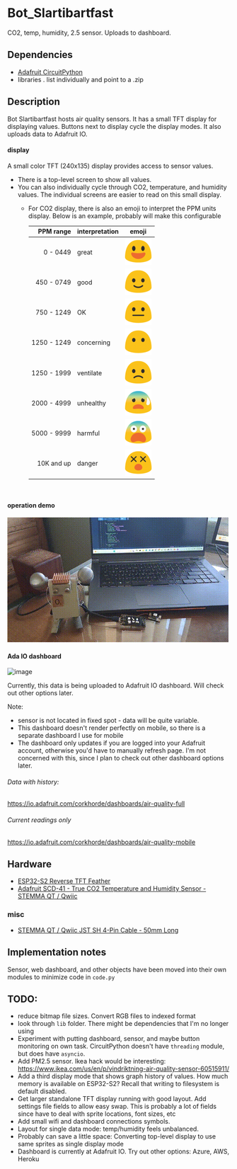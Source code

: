 # Bot_Slartibartfast
CO2, temp, humidity, 2.5 sensor.  Uploads to dashboard.

## Dependencies
- [Adafruit CircuitPython](https://github.com/adafruit/circuitpython)
- libraries .  list individually and point to a .zip

## Description
Bot Slartibartfast hosts air quality sensors. It has a small TFT display for displaying values. Buttons next to display cycle the display modes. It also uploads data to Adafruit IO.

#### display
A small color TFT (240x135) display provides access to sensor values.  
- There is a top-level screen to show all values.
- You can also individually cycle through CO2, temperature, and humidity values.  The individual screens are easier to read on this small display.
  - For CO2 display, there is also an emoji to interpret the PPM units display.  Below is an example, probably will make this configurable
    <br/>

    |    PPM range  | interpretation| emoji  |
    |--------------:|:-----------|:----------:|
    |     0 - 0449  | great      | ![![]()](https://github.com/teenyHermitCrab/Bot_Slartibartfast/blob/main/_misc/individual_faces/great.png)             |
    |   450 - 0749  | good       | ![![]()](https://github.com/teenyHermitCrab/Bot_Slartibartfast/blob/main/_misc/individual_faces/good.png)              |
    |   750 - 1249  | OK         | ![![]()](https://github.com/teenyHermitCrab/Bot_Slartibartfast/blob/main/_misc/individual_faces/neutral.png)           |
    |  1250 - 1249  | concerning | ![![]()](https://github.com/teenyHermitCrab/Bot_Slartibartfast/blob/main/_misc/individual_faces/neutral_eyes_only.png) |
    |  1250 - 1999  | ventilate  | ![![]()](https://github.com/teenyHermitCrab/Bot_Slartibartfast/blob/main/_misc/individual_faces/frown.png)             |
    |  2000 - 4999  | unhealthy  | ![](https://github.com/teenyHermitCrab/Bot_Slartibartfast/blob/main/_misc/individual_faces/frown_sweating.png)        |
    |  5000 - 9999  | harmful    | ![](https://github.com/teenyHermitCrab/Bot_Slartibartfast/blob/main/_misc/individual_faces/fearful_openMouth.png)     |
    |  10K and up   | danger     | ![](https://github.com/teenyHermitCrab/Bot_Slartibartfast/blob/main/_misc/individual_faces/danger.png)                |
<br/>

#### operation demo
![](https://github.com/teenyHermitCrab/Bot_Slartibartfast/blob/main/_misc/co2_demo.gif)


#### Ada IO dashboard
<img width="736" alt="image" src="https://github.com/user-attachments/assets/89d5cb2f-6a46-4f91-bd6e-825a5bd85e02">
<br\>
<br\>

Currently, this data is being uploaded to Adafruit IO dashboard.  Will check out other options later.



Note:
- sensor is not located in fixed spot - data will be quite variable.
- This dashboard doesn't render perfectly on mobile, so there is a separate dashboard I use for mobile
- The dashboard only updates if you are logged into your Adafruit account, otherwise you'd have to manually refresh page.  I'm not concerned with this, since I plan to check out other dashboard options later.

###### Data with history:
https://io.adafruit.com/corkhorde/dashboards/air-quality-full

###### Current readings only
https://io.adafruit.com/corkhorde/dashboards/air-quality-mobile




## Hardware
- [ESP32-S2 Reverse TFT Feather](https://www.adafruit.com/product/5345)
- [Adafruit SCD-41 - True CO2 Temperature and Humidity Sensor - STEMMA QT / Qwiic](https://www.adafruit.com/product/5190)

### misc
- [STEMMA QT / Qwiic JST SH 4-Pin Cable - 50mm Long](https://www.adafruit.com/product/4399)

## Implementation notes
Sensor, web dashboard, and other objects have been moved into their own modules to minimize code in `code.py`  


## TODO:
- reduce bitmap file sizes.  Convert RGB files to indexed format
- look through `lib` folder.  There might be dependencies that I'm no longer using
- Experiment with putting dashboard, sensor, and maybe button monitoring on own task.  CircuitPython doesn't have `threading` module, but does have `asyncio`.
- Add PM2.5 sensor.  Ikea hack would be interesting: https://www.ikea.com/us/en/p/vindriktning-air-quality-sensor-60515911/
- Add a third display mode that shows graph history of values.  How much memory is available on ESP32-S2?  Recall that writing to filesystem is default disabled.
- Get larger standalone TFT display running with good layout.  Add settings file fields to allow easy swap.  This is probably a lot of fields since have to deal with sprite locations, font sizes, etc
- Add small wifi and dashboard connections symbols.
- Layout for single data mode: temp/humidity feels unbalanced.
- Probably can save a little space: Converting top-level display to use same sprites as single display mode
- Dashboard is currently at Adafruit IO.  Try out other options: Azure, AWS, Heroku
